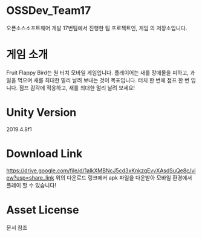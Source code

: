 # OSSDev_Team17
 오픈소스소프트웨어 개발 17번팀에서 진행한 팀 프로젝트인, 게임 <Fruit Flappy Bird>의 저장소입니다.
 
# 게임 소개
Fruit Flappy Bird는 원 터치 모바일 게임입니다. 플레이어는 새를 장애물을 피하고, 과일을 먹으며 새를 최대한 멀리 날려 보내는 것이 목표입니다.
터치 한 번에 점프 한 번 입니다. 점프 감각에 적응하고, 새를 최대한 멀리 날려 보세요!

# Unity Version
2019.4.8f1

# Download Link
https://drive.google.com/file/d/1aIkXMBNcJ5cd3xKnkzqEvvXAsdSuQe8c/view?usp=share_link
위의 다운로드 링크에서 apk 파일을 다운받아 모바일 환경에서 플레이 할 수 있습니다!

# Asset License
문서 참조
